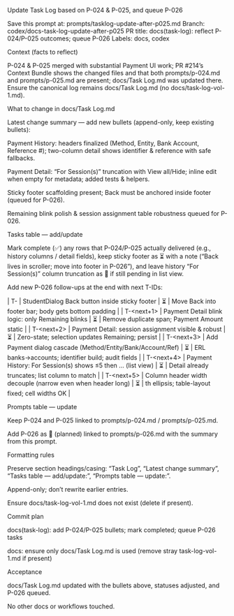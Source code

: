 Update Task Log based on P-024 & P-025, and queue P-026

Save this prompt at: prompts/tasklog-update-after-p025.md
Branch: codex/docs-task-log-update-after-p025
PR title: docs(task-log): reflect P-024/P-025 outcomes; queue P-026
Labels: docs, codex

Context (facts to reflect)

P-024 & P-025 merged with substantial Payment UI work; PR #214’s Context Bundle shows the changed files and that both prompts/p-024.md and prompts/p-025.md are present; docs/Task Log.md was updated there. Ensure the canonical log remains docs/Task Log.md (no docs/task-log-vol-1.md).

What to change in docs/Task Log.md

Latest change summary — add new bullets (append-only, keep existing bullets):

Payment History: headers finalized (Method, Entity, Bank Account, Reference #); two-column detail shows identifier & reference with safe fallbacks. 

Payment Detail: “For Session(s)” truncation with View all/Hide; inline edit when empty for metadata; added tests & helpers. 

Sticky footer scaffolding present; Back must be anchored inside footer (queued for P-026).

Remaining blink polish & session assignment table robustness queued for P-026.

Tasks table — add/update

Mark complete (✅) any rows that P-024/P-025 actually delivered (e.g., history columns / detail fields), keep sticky footer as ⏳ with a note (“Back lives in scroller; move into footer in P-026”), and leave history “For Session(s)” column truncation as 🧭 if still pending in list view.

Add new P-026 follow-ups at the end with next T-IDs:

| T-<next>   | StudentDialog Back button inside sticky footer                | ⏳ | Move Back into footer bar; body gets bottom padding |
| T-<next+1> | Payment Detail blink logic: only Remaining blinks             | ⏳ | Remove duplicate span; Payment Amount static |
| T-<next+2> | Payment Detail: session assignment visible & robust           | ⏳ | Zero-state; selection updates Remaining; persist |
| T-<next+3> | Add Payment dialog cascade (Method/Entity/Bank/Account/Ref)   | ⏳ | ERL banks→accounts; identifier build; audit fields |
| T-<next+4> | Payment History: For Session(s) shows ≤5 then … (list view)   | ⏳ | Detail already truncates; list column to match |
| T-<next+5> | Column header width decouple (narrow even when header long)   | ⏳ | th ellipsis; table-layout fixed; cell widths OK |

Prompts table — update

Keep P-024 and P-025 linked to prompts/p-024.md / prompts/p-025.md. 

Add P-026 as 🧭 (planned) linked to prompts/p-026.md with the summary from this prompt.

Formatting rules

Preserve section headings/casing: “Task Log”, “Latest change summary”, “Tasks table — add/update:”, “Prompts table — update:”.

Append-only; don’t rewrite earlier entries.

Ensure docs/task-log-vol-1.md does not exist (delete if present).

Commit plan

docs(task-log): add P-024/P-025 bullets; mark completed; queue P-026 tasks

docs: ensure only docs/Task Log.md is used (remove stray task-log-vol-1.md if present)

Acceptance

docs/Task Log.md updated with the bullets above, statuses adjusted, and P-026 queued.

No other docs or workflows touched.
